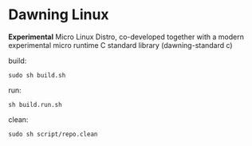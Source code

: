 # Dawning Linux
**Experimental** Micro Linux Distro,
co-developed together with a modern experimental micro runtime C standard library (dawning-standard c)

build:
```
sudo sh build.sh
```

run:
```
sh build.run.sh
```

clean:
```
sudo sh script/repo.clean
```